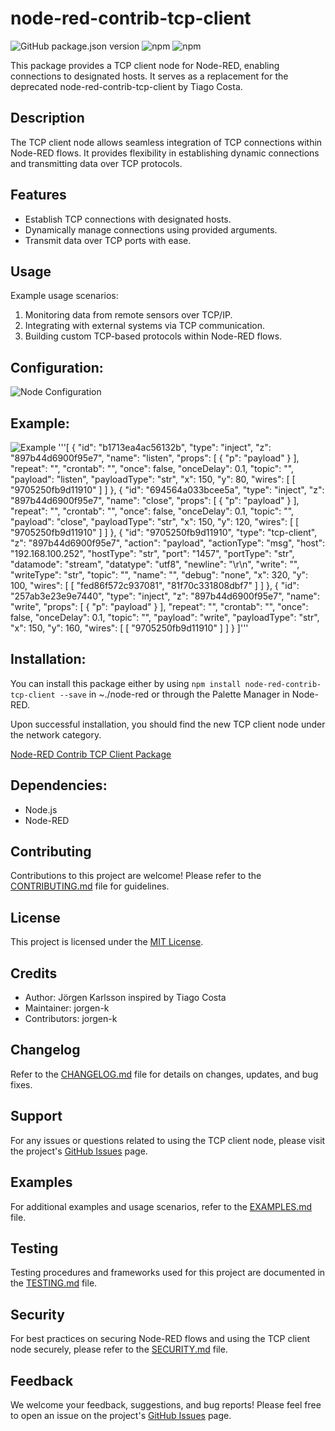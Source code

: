 # node-red-contrib-tcp-client

![GitHub package.json version](https://img.shields.io/github/package-json/v/jorgen-k/node-red-contrib-tcp-client2?label=package)
![npm](https://img.shields.io/npm/v/node-red-contrib-tcp-client2)
![npm](https://img.shields.io/npm/dm/node-red-contrib-tcp-client2)

This package provides a TCP client node for Node-RED, enabling connections to designated hosts. It serves as a replacement for the deprecated node-red-contrib-tcp-client by Tiago Costa.

## Description
The TCP client node allows seamless integration of TCP connections within Node-RED flows. It provides flexibility in establishing dynamic connections and transmitting data over TCP protocols.

## Features
- Establish TCP connections with designated hosts.
- Dynamically manage connections using provided arguments.
- Transmit data over TCP ports with ease.

## Usage
Example usage scenarios:
1. Monitoring data from remote sensors over TCP/IP.
2. Integrating with external systems via TCP communication.
3. Building custom TCP-based protocols within Node-RED flows.

## Configuration:
![Node Configuration](https://raw.githubusercontent.com/jorgen-k/node-red-contrib-tcp-client/master/edit.png)

## Example:
![Example](https://raw.githubusercontent.com/jorgen-k/node-red-contrib-tcp-client/master/flow.png)
'''[
    {
        "id": "b1713ea4ac56132b",
        "type": "inject",
        "z": "897b44d6900f95e7",
        "name": "listen",
        "props": [
            {
                "p": "payload"
            }
        ],
        "repeat": "",
        "crontab": "",
        "once": false,
        "onceDelay": 0.1,
        "topic": "",
        "payload": "listen",
        "payloadType": "str",
        "x": 150,
        "y": 80,
        "wires": [
            [
                "9705250fb9d11910"
            ]
        ]
    },
    {
        "id": "694564a033bcee5a",
        "type": "inject",
        "z": "897b44d6900f95e7",
        "name": "close",
        "props": [
            {
                "p": "payload"
            }
        ],
        "repeat": "",
        "crontab": "",
        "once": false,
        "onceDelay": 0.1,
        "topic": "",
        "payload": "close",
        "payloadType": "str",
        "x": 150,
        "y": 120,
        "wires": [
            [
                "9705250fb9d11910"
            ]
        ]
    },
    {
        "id": "9705250fb9d11910",
        "type": "tcp-client",
        "z": "897b44d6900f95e7",
        "action": "payload",
        "actionType": "msg",
        "host": "192.168.100.252",
        "hostType": "str",
        "port": "1457",
        "portType": "str",
        "datamode": "stream",
        "datatype": "utf8",
        "newline": "\\r\\n",
        "write": "",
        "writeType": "str",
        "topic": "",
        "name": "",
        "debug": "none",
        "x": 320,
        "y": 100,
        "wires": [
            [
                "fed86f572c937081",
                "81f70c331808dbf7"
            ]
        ]
    },
    {
        "id": "257ab3e23e9e7440",
        "type": "inject",
        "z": "897b44d6900f95e7",
        "name": "write",
        "props": [
            {
                "p": "payload"
            }
        ],
        "repeat": "",
        "crontab": "",
        "once": false,
        "onceDelay": 0.1,
        "topic": "",
        "payload": "write",
        "payloadType": "str",
        "x": 150,
        "y": 160,
        "wires": [
            [
                "9705250fb9d11910"
            ]
        ]
    }
]'''

## Installation:
You can install this package either by using `npm install node-red-contrib-tcp-client --save` in ~./node-red or through the Palette Manager in Node-RED.

Upon successful installation, you should find the new TCP client node under the network category.

[Node-RED Contrib TCP Client Package](https://flows.nodered.org/node/node-red-contrib-tcp-client2)

## Dependencies:
- Node.js
- Node-RED

## Contributing
Contributions to this project are welcome! Please refer to the [CONTRIBUTING.md](CONTRIBUTING.md) file for guidelines.

## License
This project is licensed under the [MIT License](LICENSE).

## Credits
- Author: Jörgen Karlsson inspired by Tiago Costa
- Maintainer: jorgen-k
- Contributors: jorgen-k

## Changelog
Refer to the [CHANGELOG.md](CHANGELOG.md) file for details on changes, updates, and bug fixes.

## Support
For any issues or questions related to using the TCP client node, please visit the project's [GitHub Issues](https://github.com/jorgen-k/node-red-contrib-tcp-client2/issues) page.

## Examples
For additional examples and usage scenarios, refer to the [EXAMPLES.md](EXAMPLES.md) file.

## Testing
Testing procedures and frameworks used for this project are documented in the [TESTING.md](TESTING.md) file.

## Security
For best practices on securing Node-RED flows and using the TCP client node securely, please refer to the [SECURITY.md](SECURITY.md) file.

## Feedback
We welcome your feedback, suggestions, and bug reports! Please feel free to open an issue on the project's [GitHub Issues](https://github.com/jorgen-k/node-red-contrib-tcp-client2/issues) page.
